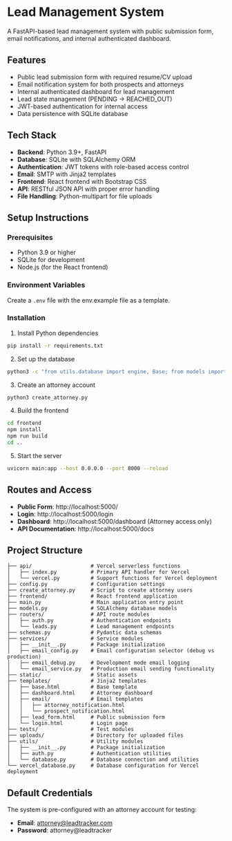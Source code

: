 # Lead Management System

A FastAPI-based lead management system with public submission form, email notifications, and internal authenticated dashboard.

## Features

- Public lead submission form with required resume/CV upload
- Email notification system for both prospects and attorneys
- Internal authenticated dashboard for lead management
- Lead state management (PENDING → REACHED_OUT)
- JWT-based authentication for internal access
- Data persistence with SQLite database

## Tech Stack

- **Backend**: Python 3.9+, FastAPI
- **Database**: SQLite with SQLAlchemy ORM
- **Authentication**: JWT tokens with role-based access control
- **Email**: SMTP with Jinja2 templates
- **Frontend**: React frontend with Bootstrap CSS
- **API**: RESTful JSON API with proper error handling
- **File Handling**: Python-multipart for file uploads

## Setup Instructions

### Prerequisites

- Python 3.9 or higher
- SQLite for development
- Node.js (for the React frontend)

### Environment Variables

Create a `.env` file with the env.example file as a template.

### Installation

1. Install Python dependencies
```bash
pip install -r requirements.txt
```

2. Set up the database
```bash
python3 -c "from utils.database import engine, Base; from models import User, Lead; Base.metadata.create_all(bind=engine)"
```

3. Create an attorney account
```bash
python3 create_attorney.py
```

4. Build the frontend
```bash
cd frontend
npm install
npm run build
cd ..
```

5. Start the server
```bash
uvicorn main:app --host 0.0.0.0 --port 8000 --reload
```

## Routes and Access

- **Public Form**: http://localhost:5000/
- **Login**: http://localhost:5000/login
- **Dashboard**: http://localhost:5000/dashboard (Attorney access only)
- **API Documentation**: http://localhost:5000/docs

## Project Structure

```
├── api/                   # Vercel serverless functions
│   ├── index.py           # Primary API handler for Vercel
│   └── vercel.py          # Support functions for Vercel deployment
├── config.py              # Configuration settings
├── create_attorney.py     # Script to create attorney users
├── frontend/              # React frontend application
├── main.py                # Main application entry point
├── models.py              # SQLAlchemy database models
├── routers/               # API route modules
│   ├── auth.py            # Authentication endpoints
│   └── leads.py           # Lead management endpoints
├── schemas.py             # Pydantic data schemas
├── services/              # Service modules
│   ├── __init__.py        # Package initialization
│   ├── email_config.py    # Email configuration selector (debug vs production)
│   ├── email_debug.py     # Development mode email logging
│   └── email_service.py   # Production email sending functionality
├── static/                # Static assets
├── templates/             # Jinja2 templates
│   ├── base.html          # Base template
│   ├── dashboard.html     # Attorney dashboard
│   ├── email/             # Email templates
│   │   ├── attorney_notification.html
│   │   └── prospect_notification.html
│   ├── lead_form.html     # Public submission form
│   └── login.html         # Login page
├── tests/                 # Test modules
├── uploads/               # Directory for uploaded files
├── utils/                 # Utility modules
│   ├── __init__.py        # Package initialization
│   ├── auth.py            # Authentication utilities
│   └── database.py        # Database connection and utilities
└── vercel_database.py     # Database configuration for Vercel deployment
```

## Default Credentials

The system is pre-configured with an attorney account for testing:

- **Email**: attorney@leadtracker.com
- **Password**: attorney@leadtracker

